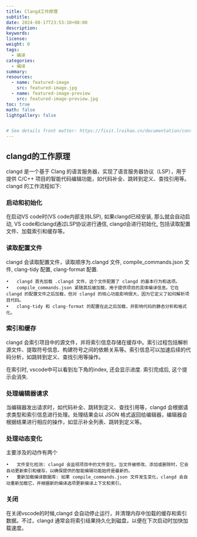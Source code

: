 ```yaml
---
title: Clangd工作原理
subtitle:
date: 2024-08-17T23:53:10+08:00
description:
keywords:
license:
weight: 0
tags:
  - 编译
categories:
  - 编译
summary:
resources:
  - name: featured-image
    src: featured-image.jpg
  - name: featured-image-preview
    src: featured-image-preview.jpg
toc: true
math: false
lightgallery: false


# See details front matter: https://fixit.lruihao.cn/documentation/content-management/introduction/#front-matter
---
```


<!--more-->


## clangd的工作原理

clangd 是一个基于 Clang 的语言服务器，实现了语言服务器协议（LSP），用于提供 C/C++ 项目的智能代码编辑功能，如代码补全、跳转到定义、查找引用等。 clangd 的工作流程如下:

### 启动和初始化
在启动VS code时(VS code内部支持LSP), 如果clangd已经安装, 那么就会自动启动, VS code和clangd通过LSP协议进行通信, clangd会进行初始化, 包括读取配置文件、加载索引和缓存等。

### 读取配置文件
clangd 会读取配置文件，读取顺序为.clangd 文件, compile_commands.json 文件, clang-tidy 配置, clang-format 配置.

	•	clangd 首先加载 .clangd 文件，这个文件配置了 clangd 的基本行为和选项。
	•	compile_commands.json 紧随其后被加载，用于提供项目的具体编译信息。它在 clangd 的配置文件之后加载，但对 clangd 的核心功能影响很大，因为它定义了如何解析项目代码。
	•	clang-tidy 和 clang-format 的配置在此之后加载，并影响代码的静态分析和格式化。

### 索引和缓存
clangd 会索引项目中的源文件，并将索引信息存储在缓存中。索引过程包括解析源文件、提取符号信息、构建符号之间的依赖关系等。索引信息可以加速后续的代码分析，如跳转到定义、查找引用等操作。

在索引时, vscode中可以看到左下角的index, 还会显示进度. 索引完成后, 这个提示会消失.

### 处理编辑器请求
当编辑器发出请求时，如代码补全、跳转到定义、查找引用等，clangd 会根据请求类型和索引信息进行处理。处理结果会以 JSON 格式返回给编辑器，编辑器会根据结果进行相应的操作，如显示补全列表、跳转到定义等。

### 处理动态变化
主要涉及的动作有两个

	•	文件变化检测: clangd 会监视项目中的文件变化。当文件被修改、添加或删除时，它会自动更新索引和缓存，以确保提供的智能编辑功能始终是最新的。
	•	重新加载编译数据库: 如果 compile_commands.json 文件发生变化，clangd 会自动重新加载它，并根据新的编译选项更新编译上下文和索引。

### 关闭
在关闭vscode的时候,clangd 会自动停止运行，并清理内存中加载的缓存和索引数据。不过，clangd 通常会将索引结果持久化到磁盘，以便在下次启动时加快加载速度。
